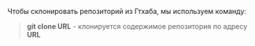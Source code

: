 Чтобы склонировать репозиторий из Гтхаба, мы используем команду:
> **git clone URL** - клонируется содержимое репозитория по адресу **URL**
